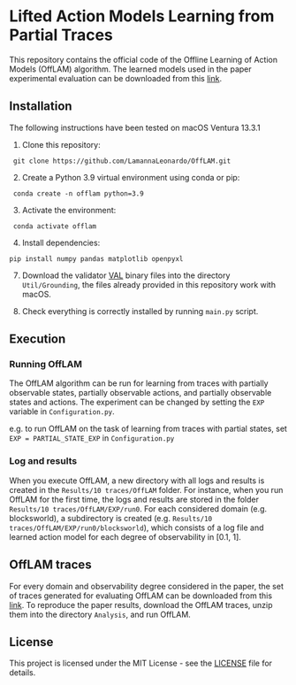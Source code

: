 # Lifted Action Models Learning from Partial Traces

This repository contains the official code of the Offline Learning of Action Models (OffLAM) algorithm. The learned models used in the paper experimental evaluation can be downloaded from this [link](https://drive.google.com/file/d/1eh51H8lPrUGTRPoDKLH8eOFl7RWg12qu/view?usp=share_link).  


## Installation
The following instructions have been tested on macOS Ventura 13.3.1


1. Clone this repository:
```
 git clone https://github.com/LamannaLeonardo/OffLAM.git
```

2. Create a Python 3.9 virtual environment using conda or pip:
```
 conda create -n offlam python=3.9
```

3. Activate the environment:
```
 conda activate offlam
```

4. Install dependencies:
```
pip install numpy pandas matplotlib openpyxl
```

7. Download the validator [VAL](https://github.com/KCL-Planning/VAL) binary files into the directory `Util/Grounding`, the files already provided in this repository work with macOS.


8. Check everything is correctly installed by running `main.py` script.


## Execution

### Running OffLAM
The OffLAM algorithm can be run for learning from traces with partially observable states, partially observable actions, and partially observable states and actions. The experiment can be changed by setting the `EXP` variable in `Configuration.py`.

e.g. to run OffLAM on the task of learning from traces with partial states, set `EXP = PARTIAL_STATE_EXP` in `Configuration.py`


### Log and results
When you execute OffLAM, a new directory with all logs and results is created in the `Results/10 traces/OffLAM` folder. For instance, when you run OffLAM for the first time, the logs and results are stored in the folder `Results/10 traces/OffLAM/EXP/run0`. For each considered domain (e.g. blocksworld), a subdirectory is created (e.g. `Results/10 traces/OffLAM/EXP/run0/blocksworld`), which consists of a log file and learned action model for each degree of observability in [0.1, 1].


## OffLAM traces
For every domain and observability degree considered in the paper, the set of traces generated for evaluating OffLAM can be downloaded from this [link](https://drive.google.com/file/d/1kPkH07RR9TJEoMWkwImBYm0irYEj9oLg/view?usp=share_link).  To reproduce the paper results, download the OffLAM traces, unzip them into the directory `Analysis`, and run OffLAM.


## License
This project is licensed under the MIT License - see the [LICENSE](/License) file for details.
